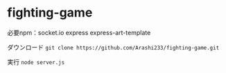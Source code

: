 ﻿# fighting-game
必要npm：socket.io express express-art-template

ダウンロード
```git clone https://github.com/Arashi233/fighting-game.git```


実行
```node server.js```
